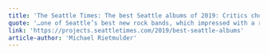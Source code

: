 ```yaml
---
title: 'The Seattle Times: The best Seattle albums of 2019: Critics choose the Top 20 releases of the year'
quote: '…one of Seattle’s best new rock bands, which impressed with a rambunctiously tousled set.'
link: 'https://projects.seattletimes.com/2019/best-seattle-albums'
article-author: 'Michael Rietmulder'
---
```

